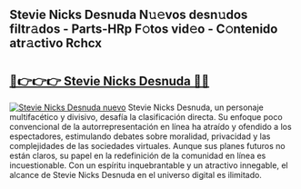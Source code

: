## Stevie Nicks Desnuda N𝚞𝚎vos desn𝚞dos filtr𝚊dos - Parts-HRp F𝚘tos vid𝚎o - C𝚘ntenido atr𝚊ctivo Rchcx

# <h2><a href="http://mb0082s.tromn.icu/?c=Stevie+Nicks+Desnuda">🔗👉👉👉 Stevie Nicks Desnuda 🔗🔗</a></h2>

[![Stevie Nicks Desnuda nuevo](https://i.imgur.com/pEAQMta.gif)](http://mb0082s.tromn.icu/?c=Stevie+Nicks+Desnuda)
Stevie Nicks Desnuda, un personaje multifacético y divisivo, desafía la clasificación directa. Su enfoque poco convencional de la autorrepresentación en línea ha atraído y ofendido a los espectadores, estimulando debates sobre moralidad, privacidad y las complejidades de las sociedades virtuales. Aunque sus planes futuros no están claros, su papel en la redefinición de la comunidad en línea es incuestionable. Con un espíritu inquebrantable y un atractivo innegable, el alcance de Stevie Nicks Desnuda en el universo digital es ilimitado.
